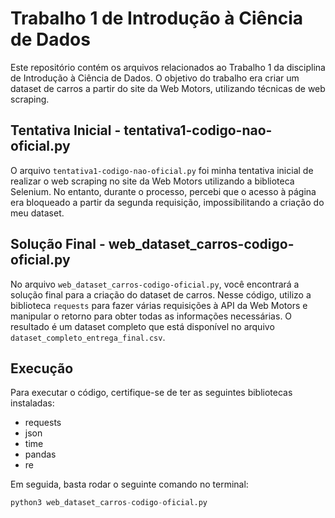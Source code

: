 # Trabalho 1 de Introdução à Ciência de Dados

Este repositório contém os arquivos relacionados ao Trabalho 1 da disciplina de Introdução à Ciência de Dados. O objetivo do trabalho era criar um dataset de carros a partir do site da Web Motors, utilizando técnicas de web scraping.

## Tentativa Inicial - tentativa1-codigo-nao-oficial.py

O arquivo `tentativa1-codigo-nao-oficial.py` foi minha tentativa inicial de realizar o web scraping no site da Web Motors utilizando a biblioteca Selenium. No entanto, durante o processo, percebi que o acesso à página era bloqueado a partir da segunda requisição, impossibilitando a criação do meu dataset.

## Solução Final - web_dataset_carros-codigo-oficial.py

No arquivo `web_dataset_carros-codigo-oficial.py`, você encontrará a solução final para a criação do dataset de carros. Nesse código, utilizo a biblioteca `requests` para fazer várias requisições à API da Web Motors e manipular o retorno para obter todas as informações necessárias. O resultado é um dataset completo que está disponível no arquivo `dataset_completo_entrega_final.csv`.

## Execução

Para executar o código, certifique-se de ter as seguintes bibliotecas instaladas:

- requests
- json
- time
- pandas
- re

Em seguida, basta rodar o seguinte comando no terminal:
~~~python
python3 web_dataset_carros-codigo-oficial.py
~~~
